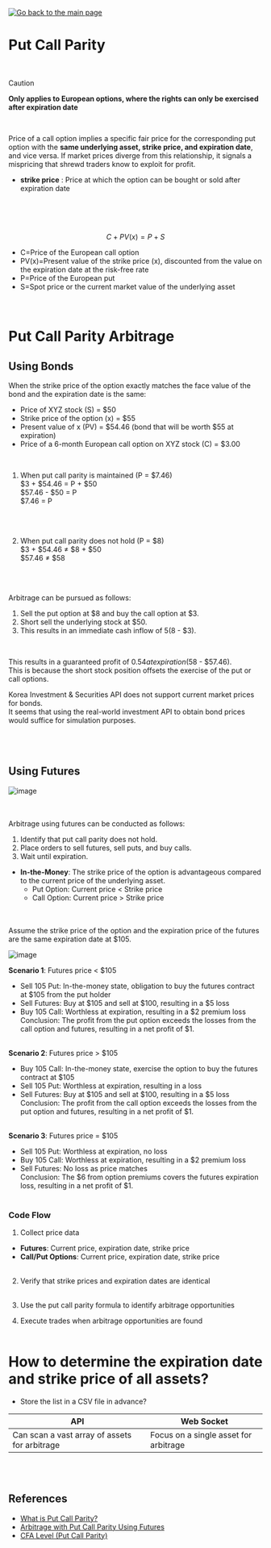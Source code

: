 [![Go back to the main page](https://img.shields.io/badge/Go_back_to_the_main_page-blueviolet.svg)](https://github.com/juho-creator/Investing)

# Put Call Parity


</br>

> [!CAUTION]
> **Only applies to European options, where the rights can only be exercised after expiration date**

</br>


Price of a call option implies a specific fair price for the corresponding put option with the **same underlying asset, strike price, and expiration date**, and vice versa. If market prices diverge from this relationship, it signals a mispricing that shrewd traders know to exploit for profit. </br>
- **strike price** : Price at which the option can be bought or sold after expiration date

 </br></br></br>
  
$$ C+PV(x)=P+S $$


- C=Price of the European call option
- PV(x)=Present value of the strike price (x),
discounted from the value on the expiration
date at the risk-free rate
- P=Price of the European put
- S=Spot price or the current market value
of the underlying asset
</br></br></br>



# Put Call Parity Arbitrage
## Using Bonds

When the strike price of the option exactly matches the face value of the bond and the expiration date is the same:
- Price of XYZ stock (S) = $50
- Strike price of the option (x) = $55
- Present value of x (PV) = $54.46 (bond that will be worth $55 at expiration)
- Price of a 6-month European call option on XYZ stock (C) = $3.00

</br>

1. When put call parity is maintained (P = $7.46)</br>
$3 + $54.46 = P + $50 </br>
$57.46 - $50 = P </br>
$7.46 = P </br>
</br>
</br>


2. When put call parity does not hold (P = $8)</br>
$3 + $54.46 ≠ $8 + $50 </br>
$57.46 ≠ $58 </br>
</br>
</br>

Arbitrage can be pursued as follows:
1. Sell the put option at $8 and buy the call option at $3.  
2. Short sell the underlying stock at $50.
3. This results in an immediate cash inflow of $5 ($8 - $3).

</br>

This results in a guaranteed profit of $0.54 at expiration ($58 - $57.46).</br>
This is because the short stock position offsets the exercise of the put or call options.

Korea Investment & Securities API does not support current market prices for bonds. </br>
It seems that using the real-world investment API to obtain bond prices would suffice for simulation purposes.
</br></br></br></br>

## Using Futures
![image](https://github.com/user-attachments/assets/882a7b6e-6f45-42f1-9399-9aebe1842d53)
</br></br></br>

Arbitrage using futures can be conducted as follows:
1. Identify that put call parity does not hold.
2. Place orders to sell futures, sell puts, and buy calls.
3. Wait until expiration.

- **In-the-Money**: The strike price of the option is advantageous compared to the current price of the underlying asset.
    - Put Option: Current price < Strike price
    - Call Option: Current price > Strike price
</br></br></br>


Assume the strike price of the option and the expiration price of the futures are the same expiration date at $105.
</br>

![image](https://github.com/user-attachments/assets/e63a7a87-57a9-4d7c-b651-852edf2fa3d3)

**Scenario 1**: Futures price < $105  
- Sell 105 Put: In-the-money state, obligation to buy the futures contract at $105 from the put holder  
- Sell Futures: Buy at $105 and sell at $100, resulting in a $5 loss  
- Buy 105 Call: Worthless at expiration, resulting in a $2 premium loss  
Conclusion: The profit from the put option exceeds the losses from the call option and futures, resulting in a net profit of $1.
</br></br>

**Scenario 2**: Futures price > $105  
- Buy 105 Call: In-the-money state, exercise the option to buy the futures contract at $105  
- Sell 105 Put: Worthless at expiration, resulting in a loss  
- Sell Futures: Buy at $105 and sell at $100, resulting in a $5 loss  
Conclusion: The profit from the call option exceeds the losses from the put option and futures, resulting in a net profit of $1.
</br></br>

**Scenario 3**: Futures price = $105  
- Sell 105 Put: Worthless at expiration, no loss  
- Buy 105 Call: Worthless at expiration, resulting in a $2 premium loss  
- Sell Futures: No loss as price matches  
Conclusion: The $6 from option premiums covers the futures expiration loss, resulting in a net profit of $1.
</br></br>

### Code Flow
1. Collect price data
- **Futures**: Current price, expiration date, strike price
- **Call/Put Options**: Current price, expiration date, strike price
</br></br>

2. Verify that strike prices and expiration dates are identical
</br></br>

3. Use the put call parity formula to identify arbitrage opportunities
   
4. Execute trades when arbitrage opportunities are found
</br></br>

# How to determine the expiration date and strike price of all assets?
- Store the list in a CSV file in advance?

| API | Web Socket | 
| -------- | -------- |
| Can scan a vast array of assets for arbitrage | Focus on a single asset for arbitrage |

</br></br>

## References
- [What is Put Call Parity?](https://www.investopedia.com/terms/p/putcallparity.asp)
- [Arbitrage with Put Call Parity Using Futures](https://www.cmegroup.com/education/courses/introduction-to-options/put-call-parity.html)
- [CFA Level (Put Call Parity)](https://www.youtube.com/watch?v=SbkvkU7-dEA&ab_channel=PrepNuggets)



